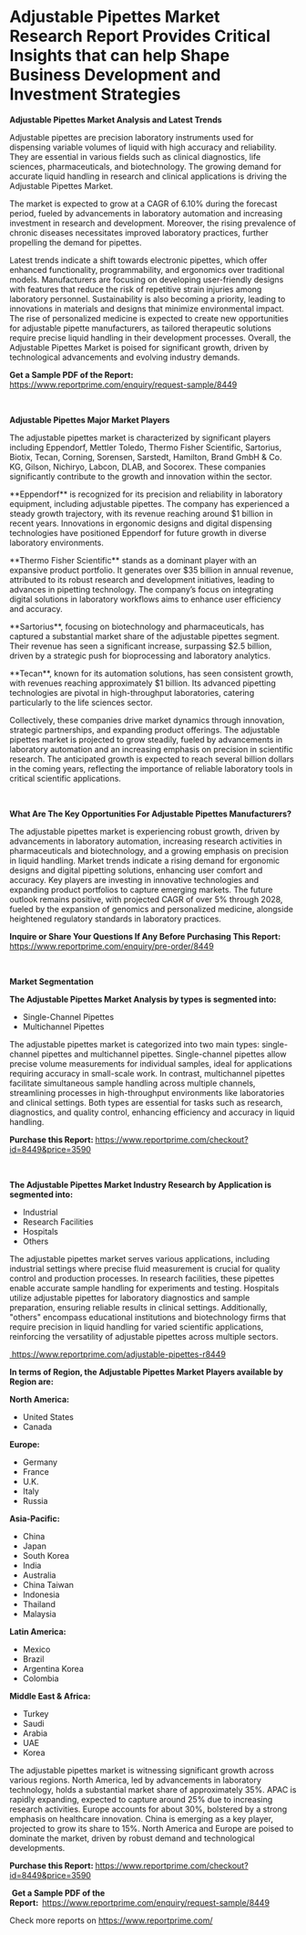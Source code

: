 <p><h1>Adjustable Pipettes Market Research Report Provides Critical Insights that can help Shape Business Development and Investment Strategies</h1></p><p><strong>Adjustable Pipettes Market Analysis and Latest Trends</strong></p>
<p><p>Adjustable pipettes are precision laboratory instruments used for dispensing variable volumes of liquid with high accuracy and reliability. They are essential in various fields such as clinical diagnostics, life sciences, pharmaceuticals, and biotechnology. The growing demand for accurate liquid handling in research and clinical applications is driving the Adjustable Pipettes Market.</p><p>The market is expected to grow at a CAGR of 6.10% during the forecast period, fueled by advancements in laboratory automation and increasing investment in research and development. Moreover, the rising prevalence of chronic diseases necessitates improved laboratory practices, further propelling the demand for pipettes. </p><p>Latest trends indicate a shift towards electronic pipettes, which offer enhanced functionality, programmability, and ergonomics over traditional models. Manufacturers are focusing on developing user-friendly designs with features that reduce the risk of repetitive strain injuries among laboratory personnel. Sustainability is also becoming a priority, leading to innovations in materials and designs that minimize environmental impact. The rise of personalized medicine is expected to create new opportunities for adjustable pipette manufacturers, as tailored therapeutic solutions require precise liquid handling in their development processes. Overall, the Adjustable Pipettes Market is poised for significant growth, driven by technological advancements and evolving industry demands.</p></p>
<p><strong>Get a Sample PDF of the Report:&nbsp;</strong> <a href="https://www.reportprime.com/enquiry/request-sample/8449?utm_campaign=3317&utm_medium=2&utm_source=Github&utm_content=ia&utm_term=19032025&utm_id=adjustable-pipettes">https://www.reportprime.com/enquiry/request-sample/8449</a></p>
<p>&nbsp;</p>
<p><strong>Adjustable Pipettes Major Market Players</strong></p>
<p><p>The adjustable pipettes market is characterized by significant players including Eppendorf, Mettler Toledo, Thermo Fisher Scientific, Sartorius, Biotix, Tecan, Corning, Sorensen, Sarstedt, Hamilton, Brand GmbH & Co. KG, Gilson, Nichiryo, Labcon, DLAB, and Socorex. These companies significantly contribute to the growth and innovation within the sector.</p><p>**Eppendorf** is recognized for its precision and reliability in laboratory equipment, including adjustable pipettes. The company has experienced a steady growth trajectory, with its revenue reaching around $1 billion in recent years. Innovations in ergonomic designs and digital dispensing technologies have positioned Eppendorf for future growth in diverse laboratory environments.</p><p>**Thermo Fisher Scientific** stands as a dominant player with an expansive product portfolio. It generates over $35 billion in annual revenue, attributed to its robust research and development initiatives, leading to advances in pipetting technology. The company’s focus on integrating digital solutions in laboratory workflows aims to enhance user efficiency and accuracy.</p><p>**Sartorius**, focusing on biotechnology and pharmaceuticals, has captured a substantial market share of the adjustable pipettes segment. Their revenue has seen a significant increase, surpassing $2.5 billion, driven by a strategic push for bioprocessing and laboratory analytics.</p><p>**Tecan**, known for its automation solutions, has seen consistent growth, with revenues reaching approximately $1 billion. Its advanced pipetting technologies are pivotal in high-throughput laboratories, catering particularly to the life sciences sector.</p><p>Collectively, these companies drive market dynamics through innovation, strategic partnerships, and expanding product offerings. The adjustable pipettes market is projected to grow steadily, fueled by advancements in laboratory automation and an increasing emphasis on precision in scientific research. The anticipated growth is expected to reach several billion dollars in the coming years, reflecting the importance of reliable laboratory tools in critical scientific applications.</p></p>
<p>&nbsp;</p>
<p><strong>What Are The Key Opportunities For Adjustable Pipettes Manufacturers?</strong></p>
<p><p>The adjustable pipettes market is experiencing robust growth, driven by advancements in laboratory automation, increasing research activities in pharmaceuticals and biotechnology, and a growing emphasis on precision in liquid handling. Market trends indicate a rising demand for ergonomic designs and digital pipetting solutions, enhancing user comfort and accuracy. Key players are investing in innovative technologies and expanding product portfolios to capture emerging markets. The future outlook remains positive, with projected CAGR of over 5% through 2028, fueled by the expansion of genomics and personalized medicine, alongside heightened regulatory standards in laboratory practices.</p></p>
<p><strong>Inquire or Share Your Questions If Any Before Purchasing This Report:</strong> <a href="https://www.reportprime.com/enquiry/pre-order/8449?utm_campaign=3317&utm_medium=2&utm_source=Github&utm_content=ia&utm_term=19032025&utm_id=adjustable-pipettes">https://www.reportprime.com/enquiry/pre-order/8449</a></p>
<p>&nbsp;</p>
<p><strong>Market Segmentation</strong></p>
<p><strong>The Adjustable Pipettes Market Analysis by types is segmented into:</strong></p>
<p><ul><li>Single-Channel Pipettes</li><li>Multichannel Pipettes</li></ul></p>
<p><p>The adjustable pipettes market is categorized into two main types: single-channel pipettes and multichannel pipettes. Single-channel pipettes allow precise volume measurements for individual samples, ideal for applications requiring accuracy in small-scale work. In contrast, multichannel pipettes facilitate simultaneous sample handling across multiple channels, streamlining processes in high-throughput environments like laboratories and clinical settings. Both types are essential for tasks such as research, diagnostics, and quality control, enhancing efficiency and accuracy in liquid handling.</p></p>
<p><strong>Purchase this Report:&nbsp;</strong><a href="https://www.reportprime.com/checkout?id=8449&price=3590&utm_campaign=3317&utm_medium=2&utm_source=Github&utm_content=ia&utm_term=19032025&utm_id=adjustable-pipettes">https://www.reportprime.com/checkout?id=8449&price=3590</a></p>
<p>&nbsp;</p>
<p><strong>The Adjustable Pipettes Market Industry Research by Application is segmented into:</strong></p>
<p><ul><li>Industrial</li><li>Research Facilities</li><li>Hospitals</li><li>Others</li></ul></p>
<p><p>The adjustable pipettes market serves various applications, including industrial settings where precise fluid measurement is crucial for quality control and production processes. In research facilities, these pipettes enable accurate sample handling for experiments and testing. Hospitals utilize adjustable pipettes for laboratory diagnostics and sample preparation, ensuring reliable results in clinical settings. Additionally, "others" encompass educational institutions and biotechnology firms that require precision in liquid handling for varied scientific applications, reinforcing the versatility of adjustable pipettes across multiple sectors.</p></p>
<p><a href="https://www.reportprime.com/adjustable-pipettes-r8449?utm_campaign=3317&utm_medium=2&utm_source=Github&utm_content=ia&utm_term=19032025&utm_id=adjustable-pipettes">&nbsp;https://www.reportprime.com/adjustable-pipettes-r8449</a></p>
<p><strong>In terms of Region, the Adjustable Pipettes Market Players available by Region are:</strong></p>
<p>
    <p> <strong> North America: </strong>
        <ul>
            <li>United States</li>
            <li>Canada</li>
        </ul>
        </p> 
    <p> <strong> Europe: </strong>
        <ul>
            <li>Germany</li>
            <li>France</li>
            <li>U.K.</li>
            <li>Italy</li>
            <li>Russia</li>
        </ul>
        </p> 
    <p> <strong> Asia-Pacific: </strong>
        <ul>
            <li>China</li>
            <li>Japan</li>
            <li>South Korea</li>
            <li>India</li>
            <li>Australia</li>
            <li>China Taiwan</li>
            <li>Indonesia</li>
            <li>Thailand</li>
            <li>Malaysia</li>
        </ul>
        </p> 
    <p> <strong> Latin America: </strong>
        <ul>
            <li>Mexico</li>
            <li>Brazil</li>
            <li>Argentina Korea</li>
            <li>Colombia</li>
        </ul>
        </p> 
    <p> <strong> Middle East & Africa: </strong>
        <ul>
            <li>Turkey</li>
            <li>Saudi</li>
            <li>Arabia</li>
            <li>UAE</li>
            <li>Korea</li>
        </ul>
    </p>
    </p>
<p><p>The adjustable pipettes market is witnessing significant growth across various regions. North America, led by advancements in laboratory technology, holds a substantial market share of approximately 35%. APAC is rapidly expanding, expected to capture around 25% due to increasing research activities. Europe accounts for about 30%, bolstered by a strong emphasis on healthcare innovation. China is emerging as a key player, projected to grow its share to 15%. North America and Europe are poised to dominate the market, driven by robust demand and technological developments.</p></p>
<p><strong>Purchase this Report: </strong><a href="https://www.reportprime.com/checkout?id=8449&price=3590&utm_campaign=3317&utm_medium=2&utm_source=Github&utm_content=ia&utm_term=19032025&utm_id=adjustable-pipettes">https://www.reportprime.com/checkout?id=8449&price=3590</a></p>
<p>&nbsp;<strong>Get a Sample PDF of the Report:&nbsp;&nbsp;</strong><a href="https://www.reportprime.com/enquiry/request-sample/8449?utm_campaign=3317&utm_medium=2&utm_source=Github&utm_content=ia&utm_term=19032025&utm_id=adjustable-pipettes">https://www.reportprime.com/enquiry/request-sample/8449</a></p>
<p><strong></strong></p>
<p>Check more reports on <a href="https://www.reportprime.com/?utm_campaign=3317&utm_medium=2&utm_source=Github&utm_content=ia&utm_term=19032025&utm_id=adjustable-pipettes">https://www.reportprime.com/</a></p>